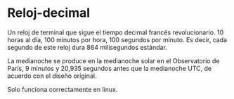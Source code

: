 # Reloj-decimal

Un reloj de terminal que sigue el tiempo decimal francés revolucionario. 10 horas al día, 100 minutos por hora, 100 segundos por minuto. Es decir, cada segundo de este reloj dura 864 milisegundos estándar.

La medianoche se produce en la medianoche solar en el Observatorio de París, 9 minutos y 20,935 segundos antes que la medianoche UTC, de acuerdo con el diseño original.

Solo funciona correctamente en linux.
